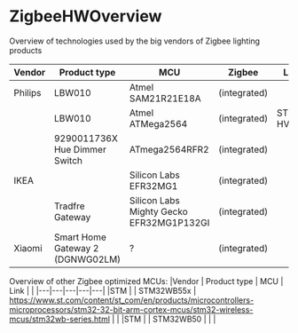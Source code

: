 # ZigbeeHWOverview
Overview of technologies used by the big vendors of Zigbee lighting products

|Vendor   |  Product type | MCU   | Zigbee  |  Led Driver |
|---|---|---|---|---|
| Philips  | LBW010  | Atmel SAM21R21E18A  | (integrated)  |   |
|   | LBW010  | Atmel ATMega2564  |  (integrated) | ST HVLED815PF   |
|   |  9290011736X Hue Dimmer Switch | ATmega2564RFR2  |(integrated)  |   |
|IKEA   |  | Silicon Labs EFR32MG1  |(integrated)  |   |
|   | Tradfre Gateway | Silicon Labs Mighty Gecko EFR32MG1P132GI |(integrated)  |   |
| Xiaomi   | Smart Home Gateway 2 (DGNWG02LM)  | ? |(integrated)  |   |


Overview of other Zigbee optimized MCUs: 
|Vendor   |  Product type | MCU   | Link  |   |
|---|---|---|---|---|
|STM   |   | STM32WB55x   | https://www.st.com/content/st_com/en/products/microcontrollers-microprocessors/stm32-32-bit-arm-cortex-mcus/stm32-wireless-mcus/stm32wb-series.html  |  |
|STM   |   | STM32WB50   |   |  |
